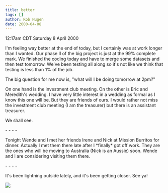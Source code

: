 ```yaml
---
title: better
tags: []
author: Rob Nugen
date: 2000-04-08
---
```


<title></title>
<p class=date>12:17am CDT Saturday 8 April 2000</p>

<p>I'm feeling way better at the end of today, but I certainly was at
work longer than I wanted.  Our phase II of the big project is just at
the 99% complete mark.  We finished the coding today and have to merge
some datasets and then test tomorrow.  We've been testing all along so
it's not like we think that testing is less than 1% of the job.

<p>The big question for me now is, "what will I be doing tomorrow at 2pm?"

<p>On one hand is the investment club meeting.  On the other is Eric
and Meredith's wedding.  I have very little interest in a wedding as
formal as I know this one will be.  But they are friends of ours.  I
would rather not miss the investment club meeting (I am the treasurer)
but there is an assistant treasurer.

<p>We shall see.

<p>- - - -

<p>Tonight Wende and I met her friends Irene and Nick at Mission
Burritos for dinner.  Actually I met them there late after I *finally*
got off work.  They are the ones who will be moving to Australia (Nick
is an Aussie) soon.  Wende and I are considering visiting them there.

<p>- - - -

<p>It's been lightning outside lately, and it's been getting closer.  See ya!

<p><img src='/images/rob/wL-ROB.gif'>

